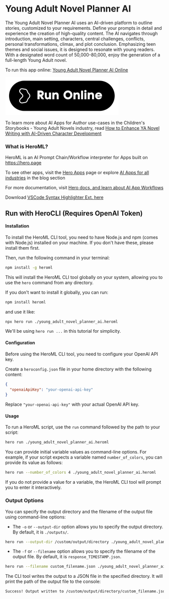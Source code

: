 # Young Adult Novel Planner AI

The Young Adult Novel Planner AI uses an AI-driven platform to outline stories, customized to your requirements. Define your prompts in detail and experience the creation of high-quality content. The AI navigates through introduction, main setting, characters, central challenges, conflicts, personal transformations, climax, and plot conclusion. Emphasizing teen themes and social issues, it is designed to resonate with young readers. With a designated word count of 50,000-80,000, enjoy the generation of a full-length Young Adult novel.

To run this app online: [Young Adult Novel Planner AI Online](https://hero.page/app/young-adult-novel-planner-ai-ai-driven-young-adult-story-outliner/kfA2somw2YC91MmXlzTi)

[![Run Young Adult Novel Planner AI Online](/assets/run.svg)](https://hero.page/app/young-adult-novel-planner-ai-ai-driven-young-adult-story-outliner/kfA2somw2YC91MmXlzTi)

To learn more about AI Apps for Author use-cases in the Children's Storybooks - Young Adult Novels industry, read [How to Enhance YA Novel Writing with AI-Driven Character Development](https://hero.page/blog/ai/children's-storybooks-young-adult-novels/how-to-enhance-ya-novel-writing-with-ai-driven-character-development/170804)

### What is HeroML?
HeroML is an AI Prompt Chain/Workflow interpreter for Apps built on https://hero.page 

To see other apps, visit the [Hero Apps](https://hero.page/apps) page or explore [AI Apps for all industries](https://hero.page/blog) in the blog section

For more documentation, visit [Hero docs, and learn about AI App Workflows](https://hero.page/tutorials/introduction-to-heroml)

Download [VSCode Syntax Highlighter Ext. here](https://marketplace.visualstudio.com/items?itemName=hero-page.heroml)

## Run with HeroCLI (Requires OpenAI Token)

#### Installation

To install the HeroML CLI tool, you need to have Node.js and npm (comes with Node.js) installed on your machine. If you don't have these, please install them first. 

Then, run the following command in your terminal:

```bash
npm install -g heroml
```

This will install the HeroML CLI tool globally on your system, allowing you to use the `hero` command from any directory.

If you don't want to install it globally, you can run:

```bash
npm install heroml
```

and use it like:

```bash
npx hero run ./young_adult_novel_planner_ai.heroml
```

We'll be using `hero run ...` in this tutorial for simplicity.

#### Configuration

Before using the HeroML CLI tool, you need to configure your OpenAI API key. 

Create a `heroconfig.json` file in your home directory with the following content:

```json
{
  "openaiApiKey": "your-openai-api-key"
}
```

Replace `"your-openai-api-key"` with your actual OpenAI API key.

#### Usage

To run a HeroML script, use the `run` command followed by the path to your script:

```bash
hero run ./young_adult_novel_planner_ai.heroml
```

You can provide initial variable values as command-line options. For example, if your script expects a variable named `number_of_colors`, you can provide its value as follows:

```bash
hero run --number_of_colors 4 ./young_adult_novel_planner_ai.heroml
```

If you do not provide a value for a variable, the HeroML CLI tool will prompt you to enter it interactively.

### Output Options

You can specify the output directory and the filename of the output file using command-line options:

- The `-o` or `--output-dir` option allows you to specify the output directory. By default, it is `./outputs/`.

```bash
hero run --output-dir /custom/output/directory ./young_adult_novel_planner_ai.heroml
```

- The `-f` or `--filename` option allows you to specify the filename of the output file. By default, it is `response_TIMESTAMP.json`.

```bash
hero run --filename custom_filename.json ./young_adult_novel_planner_ai.heroml
```

The CLI tool writes the output to a JSON file in the specified directory. It will print the path of the output file to the console:

```bash
Success! Output written to /custom/output/directory/custom_filename.json
```

